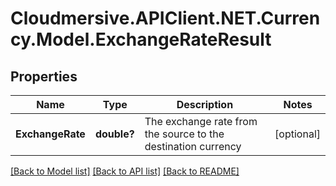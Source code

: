 # Cloudmersive.APIClient.NET.Currency.Model.ExchangeRateResult
## Properties

Name | Type | Description | Notes
------------ | ------------- | ------------- | -------------
**ExchangeRate** | **double?** | The exchange rate from the source to the destination currency | [optional] 

[[Back to Model list]](../README.md#documentation-for-models) [[Back to API list]](../README.md#documentation-for-api-endpoints) [[Back to README]](../README.md)

